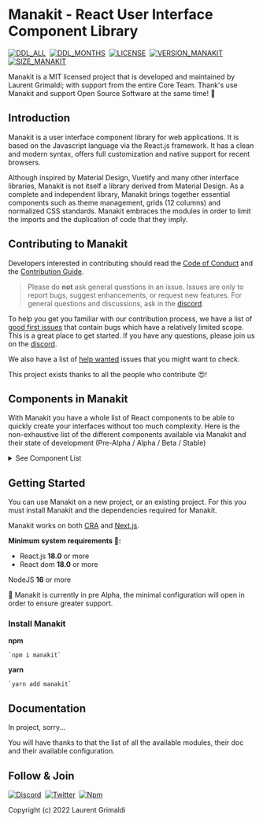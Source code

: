 # Manakit - React User Interface Component Library

[![DDL_ALL](https://img.shields.io/npm/dt/manakit.svg)](https://www.npmjs.com/package/manakit)&nbsp;
[![DDL_MONTHS](https://img.shields.io/npm/dm/manakit.svg)](https://www.npmjs.com/package/manakit)&nbsp;
[![LICENSE](https://img.shields.io/npm/l/manakit.svg)](https://www.npmjs.com/package/manakit)&nbsp;
[![VERSION_MANAKIT](https://img.shields.io/npm/v/manakit.svg)](https://www.npmjs.com/package/manakit)&nbsp;
[![SIZE_MANAKIT](https://packagephobia.now.sh/badge?p=manakit)](https://www.npmjs.com/package/manakit)&nbsp;

Manakit is a MIT licensed project that is developed and maintained by Laurent Grimaldi; with support from the entire Core Team. Thank's use Manakit and support Open Source Software at the same time! 🎉

## Introduction

Manakit is a user interface component library for web applications. It is based on the Javascript language via the React.js framework. It has a clean and modern syntax, offers full customization and native support for recent browsers.

Although inspired by Material Design, Vuetify and many other interface libraries, Manakit is not itself a library derived from Material Design. As a complete and independent library, Manakit brings together essential components such as theme management, grids (12 columns) and normalized CSS standards. Manakit embraces the modules in order to limit the imports and the duplication of code that they imply.

## Contributing to Manakit

Developers interested in contributing should read the [Code of Conduct](https://github.com/manastone/manakit/blob/main/CODE_OF_CONDUCT.md) and the [Contribution Guide](https://github.com/manastone/manakit/blob/main/CONTRIBUTING.md).

> Please do **not** ask general questions in an issue. Issues are only to report bugs, suggest enhancements, or request new features. For general questions and discussions, ask in the [discord](https://discord.gg/ATm5mcPK3h).

To help you get you familiar with our contribution process, we have a list of [good first issues](https://github.com/manastone/manakit/labels/good%20first%20issues) that contain bugs which have a relatively limited scope. This is a great place to get started. If you have any questions, please join us on the [discord](https://discord.gg/ATm5mcPK3h).

We also have a list of [help wanted](https://github.com/manastone/manakit/labels/help%20wanted) issues that you might want to check.

This project exists thanks to all the people who contribute 😍!

## Components in Manakit

With Manakit you have a whole list of React components to be able to quickly create your interfaces without too much complexity. Here is the non-exhaustive list of the different components available via Manakit and their state of development (Pre-Alpha / Alpha / Beta / Stable)

<details>
<summary>See Component List</summary>
<br />

| **Component**    | **Children Component** | **State** |
| ---------------- | ---------------------- | --------- |
| Alert            | \*                     | Pre-Alpha |
| App              | \*                     | Alpha     |
| AppBar           | \*                     | Alpha     |
| Avatar           | \*                     | Pre-Alpha |
| BottomBar        | \*                     | Pre-Alpha |
| Breadcrumbs      | \*                     | Pre-Alpha |
| Btn              | \*                     | Pre-Alpha |
| Cards            | \*                     | Pre-Alpha |
| \*               | Card                   | Pre-Alpha |
| \*               | CardActions            | Pre-Alpha |
| \*               | CardSubTitle           | Pre-Alpha |
| \*               | CardText               | Pre-Alpha |
| \*               | CardTitle              | Pre-Alpha |
| Chip             | \*                     | Pre-Alpha |
| Content          | \*                     | Pre-Alpha |
| Dialog           | \*                     | Pre-Alpha |
| Divider          | \*                     | Pre-Alpha |
| ExpansionPanels  | \*                     | Pre-Alpha |
| \*               | ExpansionPanel         | Pre-Alpha |
| \*               | ExpansionPanelContent  | Pre-Alpha |
| \*               | ExpansionPanelHeader   | Pre-Alpha |
| \*               | ExpansionPanels        | Pre-Alpha |
| Footer           | \*                     | Pre-Alpha |
| Grids            | \*                     | Alpha     |
| \*               | GridCol                | Alpha     |
| \*               | Container              | Alpha     |
| \*               | GridRow                | Alpha     |
| \*               | Spacer                 | Alpha     |
| Icon             | \*                     | Pre-Alpha |
| InputEl          | \*                     | Pre-Alpha |
| Layout           | \*                     | Pre-Alpha |
| \*               | Hstack                 | Pre-Alpha |
| \*               | Vstack                 | Pre-Alpha |
| Lists            | \*                     | Pre-Alpha |
| \*               | List                   | Pre-Alpha |
| \*               | ListItem               | Pre-Alpha |
| \*               | ListItemAction         | Pre-Alpha |
| \*               | ListItemAvatar         | Pre-Alpha |
| \*               | ListItemContent        | Pre-Alpha |
| \*               | ListItemGroup          | Pre-Alpha |
| \*               | ListItemIcon           | Pre-Alpha |
| \*               | ListItemSubtitle       | Pre-Alpha |
| \*               | ListItemTitle          | Pre-Alpha |
| Main             | \*                     | Pre-Alpha |
| Menu             | \*                     | Pre-Alpha |
| NavigationDrawer | \*                     | Pre-Alpha |
| Overlay          | \*                     | Pre-Alpha |
| Paper            | \*                     | Pre-Alpha |
| Subheader        | \*                     | Pre-Alpha |
| SystemBar        | \*                     | Pre-Alpha |
| Tables           | \*                     | Pre-Alpha |
| \*               | Table                  | Pre-Alpha |
| Textfield        | \*                     | Pre-Alpha |
| Toolbars         | \*                     | Alpha     |
| \*               | Toolbar                | Alpha     |
| \*               | ToolbarItems           | Alpha     |
| \*               | ToolbarTitle           | Alpha     |
| Responsive       | \*                     | Pre-Alpha |

</details>

## Getting Started

You can use Manakit on a new project, or an existing project.
For this you must install Manakit and the dependencies required for Manakit.

Manakit works on both [CRA](https://create-react-app.dev/) and [Next.js](https://nextjs.org/).

**Minimum system requirements 📌:**

- React.js **18.0** or more
- React dom **18.0** or more

NodeJS **16** or more

📌 Manakit is currently in pre Alpha, the minimal configuration will open in order to ensure greater support.

### Install Manakit

**npm**

    `npm i manakit`

**yarn**

    `yarn add manakit`

## Documentation

In project, sorry...

You will have thanks to that the list of all the available modules, their doc and their available configuration.

## Follow & Join

[![Discord](https://img.shields.io/badge/-Discord-0D1117?style=flat&logo=discord)](https://discord.gg/24pTEehYbQ)&nbsp;
[![Twitter](https://img.shields.io/badge/-Twitter-0D1117?style=flat&logo=twitter)](https://twitter.com/ManastoneDev)&nbsp;
[![Npm](https://img.shields.io/badge/-Npm-0D1117?style=flat&logo=npm)](https://www.npmjs.com/org/manastone)&nbsp;

Copyright (c) 2022 Laurent Grimaldi
